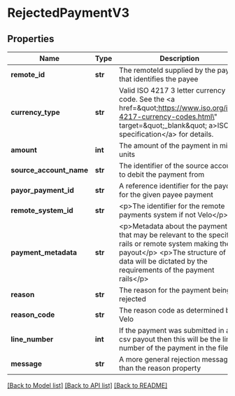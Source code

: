 # RejectedPaymentV3

## Properties
Name | Type | Description | Notes
------------ | ------------- | ------------- | -------------
**remote_id** | **str** | The remoteId supplied by the payor that identifies the payee | 
**currency_type** | **str** | Valid ISO 4217 3 letter currency code. See the &lt;a href&#x3D;\&quot;https://www.iso.org/iso-4217-currency-codes.html\&quot; target&#x3D;\&quot;_blank\&quot; a&gt;ISO specification&lt;/a&gt; for details. | 
**amount** | **int** | The amount of the payment in minor units | 
**source_account_name** | **str** | The identifier of the source account to debit the payment from | 
**payor_payment_id** | **str** | A reference identifier for the payor for the given payee payment | 
**remote_system_id** | **str** | &lt;p&gt;The identifier for the remote payments system if not Velo&lt;/p&gt;  | [optional] 
**payment_metadata** | **str** | &lt;p&gt;Metadata about the payment that may be relevant to the specific rails or remote system making the payout&lt;/p&gt; &lt;p&gt;The structure of the data will be dictated by the requirements of the payment rails&lt;/p&gt;  | [optional] 
**reason** | **str** | The reason for the payment being rejected | 
**reason_code** | **str** | The reason code as determined by Velo | [optional] 
**line_number** | **int** | If the payment was submitted in a csv payout then this will be the line number of the payment in the file | [optional] 
**message** | **str** | A more general rejection message than the reason property | [optional] 

[[Back to Model list]](../README.md#documentation-for-models) [[Back to API list]](../README.md#documentation-for-api-endpoints) [[Back to README]](../README.md)


